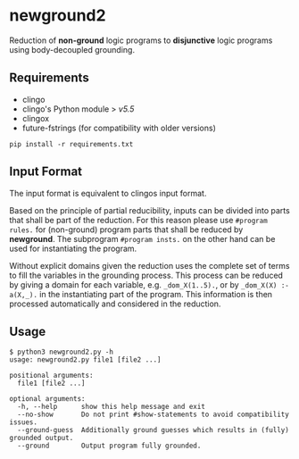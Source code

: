 # newground2
Reduction of **non-ground** logic programs to **disjunctive** logic programs using body-decoupled grounding.

## Requirements
* clingo 
* clingo's Python module > *v5.5*
* clingox
* future-fstrings (for compatibility with older versions)
```
pip install -r requirements.txt
```

## Input Format
The input format is equivalent to clingos input format.

Based on the principle of partial reducibility, inputs can be divided into parts that shall be part of the reduction. For this reason please use `#program rules.` for (non-ground) program parts that shall be reduced by **newground**. The subprogram `#program insts.` on the other hand can be used for instantiating the program.

Without explicit domains given the reduction uses the complete set of terms to fill the variables in the grounding process. This process can be reduced by giving a domain for each variable, e.g. `_dom_X(1..5).`, or by `_dom_X(X) :- a(X,_).` in the instantiating part of the program. This information is then processed automatically and considered in the reduction.

## Usage
```
$ python3 newground2.py -h
usage: newground2.py file1 [file2 ...]

positional arguments:
  file1 [file2 ...]

optional arguments:
  -h, --help      show this help message and exit
  --no-show       Do not print #show-statements to avoid compatibility issues.
  --ground-guess  Additionally ground guesses which results in (fully) grounded output.
  --ground        Output program fully grounded.
```